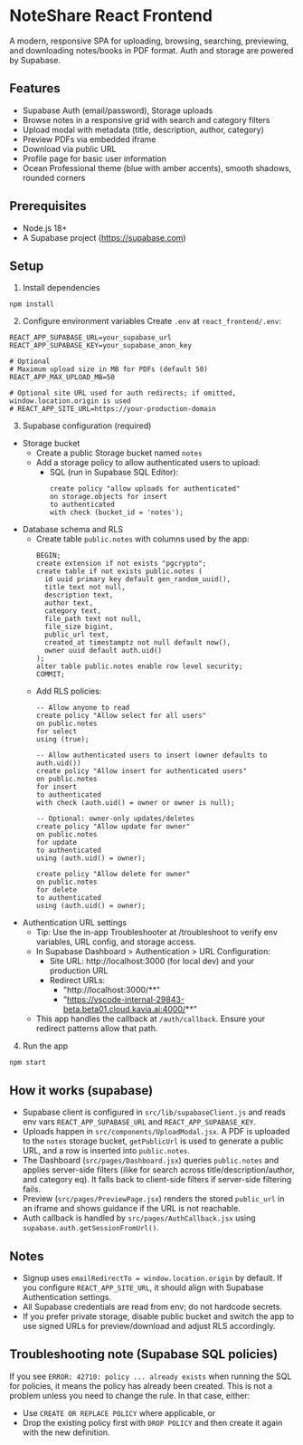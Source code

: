 # NoteShare React Frontend

A modern, responsive SPA for uploading, browsing, searching, previewing, and downloading notes/books in PDF format. Auth and storage are powered by Supabase.

## Features
- Supabase Auth (email/password), Storage uploads
- Browse notes in a responsive grid with search and category filters
- Upload modal with metadata (title, description, author, category)
- Preview PDFs via embedded iframe
- Download via public URL
- Profile page for basic user information
- Ocean Professional theme (blue with amber accents), smooth shadows, rounded corners

## Prerequisites
- Node.js 18+
- A Supabase project (https://supabase.com)

## Setup
1) Install dependencies
```
npm install
```

2) Configure environment variables
Create `.env` at `react_frontend/.env`:
```
REACT_APP_SUPABASE_URL=your_supabase_url
REACT_APP_SUPABASE_KEY=your_supabase_anon_key

# Optional
# Maximum upload size in MB for PDFs (default 50)
REACT_APP_MAX_UPLOAD_MB=50

# Optional site URL used for auth redirects; if omitted, window.location.origin is used
# REACT_APP_SITE_URL=https://your-production-domain
```

3) Supabase configuration (required)
- Storage bucket
  - Create a public Storage bucket named `notes`
  - Add a storage policy to allow authenticated users to upload:
    - SQL (run in Supabase SQL Editor):
      ```
      create policy "allow uploads for authenticated"
      on storage.objects for insert
      to authenticated
      with check (bucket_id = 'notes');
      ```
- Database schema and RLS
  - Create table `public.notes` with columns used by the app:
    ```
    BEGIN;
    create extension if not exists "pgcrypto";
    create table if not exists public.notes (
      id uuid primary key default gen_random_uuid(),
      title text not null,
      description text,
      author text,
      category text,
      file_path text not null,
      file_size bigint,
      public_url text,
      created_at timestamptz not null default now(),
      owner uuid default auth.uid()
    );
    alter table public.notes enable row level security;
    COMMIT;
    ```
  - Add RLS policies:
    ```
    -- Allow anyone to read
    create policy "Allow select for all users"
    on public.notes
    for select
    using (true);

    -- Allow authenticated users to insert (owner defaults to auth.uid())
    create policy "Allow insert for authenticated users"
    on public.notes
    for insert
    to authenticated
    with check (auth.uid() = owner or owner is null);

    -- Optional: owner-only updates/deletes
    create policy "Allow update for owner"
    on public.notes
    for update
    to authenticated
    using (auth.uid() = owner);

    create policy "Allow delete for owner"
    on public.notes
    for delete
    to authenticated
    using (auth.uid() = owner);
    ```
- Authentication URL settings
  - Tip: Use the in-app Troubleshooter at /troubleshoot to verify env variables, URL config, and storage access.
  - In Supabase Dashboard > Authentication > URL Configuration:
    - Site URL: http://localhost:3000 (for local dev) and your production URL
    - Redirect URLs:
      - "http://localhost:3000/**"
      - "https://vscode-internal-29843-beta.beta01.cloud.kavia.ai:4000/**"
  - This app handles the callback at `/auth/callback`. Ensure your redirect patterns allow that path.

4) Run the app
```
npm start
```

## How it works (supabase)
- Supabase client is configured in `src/lib/supabaseClient.js` and reads env vars `REACT_APP_SUPABASE_URL` and `REACT_APP_SUPABASE_KEY`.
- Uploads happen in `src/components/UploadModal.jsx`. A PDF is uploaded to the `notes` storage bucket, `getPublicUrl` is used to generate a public URL, and a row is inserted into `public.notes`.
- The Dashboard (`src/pages/Dashboard.jsx`) queries `public.notes` and applies server-side filters (ilike for search across title/description/author, and category eq). It falls back to client-side filters if server-side filtering fails.
- Preview (`src/pages/PreviewPage.jsx`) renders the stored `public_url` in an iframe and shows guidance if the URL is not reachable.
- Auth callback is handled by `src/pages/AuthCallback.jsx` using `supabase.auth.getSessionFromUrl()`.

## Notes
- Signup uses `emailRedirectTo = window.location.origin` by default. If you configure `REACT_APP_SITE_URL`, it should align with Supabase Authentication settings.
- All Supabase credentials are read from env; do not hardcode secrets.
- If you prefer private storage, disable public bucket and switch the app to use signed URLs for preview/download and adjust RLS accordingly.

## Troubleshooting note (Supabase SQL policies)
If you see `ERROR: 42710: policy ... already exists` when running the SQL for policies, it means the policy has already been created. This is not a problem unless you need to change the rule. In that case, either:
- Use `CREATE OR REPLACE POLICY` where applicable, or
- Drop the existing policy first with `DROP POLICY` and then create it again with the new definition.
